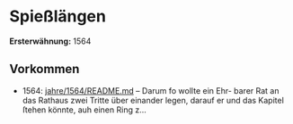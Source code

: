# Spießlängen

**Ersterwähnung:** 1564

## Vorkommen
- 1564: [jahre/1564/README.md](../jahre/1564/README.md) – Darum fo wollte ein Ehr-
barer Rat an das Rathaus zwei Tritte über einander
legen, darauf er und das Kapitel ſtehen könnte, auh
einen Ring z...
